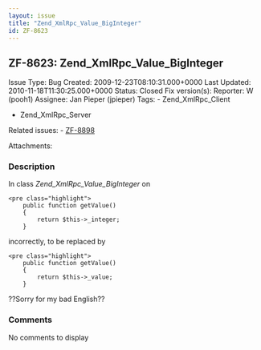 ```yaml
---
layout: issue
title: "Zend_XmlRpc_Value_BigInteger"
id: ZF-8623
---
```


ZF-8623: Zend\_XmlRpc\_Value\_BigInteger
----------------------------------------

 Issue Type: Bug Created: 2009-12-23T08:10:31.000+0000 Last Updated: 2010-11-18T11:30:25.000+0000 Status: Closed Fix version(s): 
 Reporter:  W (pooh1)  Assignee:  Jan Pieper (jpieper)  Tags: - Zend\_XmlRpc\_Client
- Zend\_XmlRpc\_Server
 
 Related issues: - [ZF-8898](/issues/browse/ZF-8898)
 
 Attachments: 
### Description

In class _Zend\_XmlRpc\_Value\_BigInteger_ on

 
    <pre class="highlight">    
        public function getValue()
        {
            return $this->_integer;
        }


incorrectly, to be replaced by

 
    <pre class="highlight">    
        public function getValue()
        {
            return $this->_value;
        }


??Sorry for my bad English??

 

 

### Comments

No comments to display